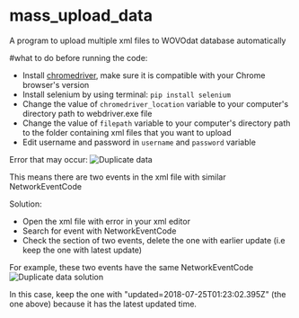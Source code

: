 # mass_upload_data

A program to upload multiple xml files to WOVOdat database automatically 

#what to do before running the code: 
- Install [chromedriver](https://chromedriver.chromium.org/downloads), make sure it is compatible with your Chrome browser's version
- Install selenium by using terminal:
`pip install selenium`
- Change the value of `chromedriver_location` variable to your computer's directory path to webdriver.exe file
- Change the value of `filepath` variable to your computer's directory path to the folder containing xml files that you want to upload
- Edit username and password in `username` and `password` variable

Error that may occur:
![Duplicate data](https://drive.google.com/file/d/16b2lx5cO04FXdTyFtkL19WFG-kOKzSVH/view?usp=sharing) 

This means there are two events in the xml file with similar NetworkEventCode

Solution:
- Open the xml file with error in your xml editor
- Search for event with NetworkEventCode
- Check the <comments> section of two events, delete the one with earlier update (i.e keep the one with latest update)
 
 For example, these two events have the same NetworkEventCode
 ![Duplicate data solution](https://drive.google.com/file/d/1IStygybUXPNWBY8b8BHjUYbwECQTim_Y/view)
 
 In this case, keep the one with "updated=2018-07-25T01:23:02.395Z" (the one above) because it has the latest updated time.
